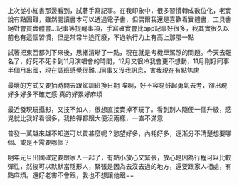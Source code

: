 上次從小紅書那邊看到，試著手寫記事。在我印象中，很多習慣轉成數位化，老實說有點困難，雖然閱讀書本可以透過電子書，但偶爾我還是喜歡看實體書，工具書絕對會買實體書...記事等提醒事項，手寫確實會比app記事好很多，我其實很久以前也有這個習慣，但是常常半途而廢，不過執行力上有高上那麼一點

試著把東西都列下來後，思緒清晰了一點，現在就是考機車駕照的問題。今天去報名了，好死不死卡到11月演唱會的時間，12月又很冷我會更不想動，11月剛好同事半個月出國，現在調班感覺很難...同事又沒我訊息，害我現在有點焦慮

最壞的方式又要抽時間去跟駕訓班換日期
唉啊，好不容易鼓起勇氣去考，卻出現好多好多不確定感
真的好累好麻煩

最近發現玩攝影，又技不如人，很想直接賣掉不玩了。看到別人隨便一個升級，感覺就比我好看很多，我拍得都跟大便沒兩樣，一直不滿意

普發一萬越來越不知道可以買甚麼呢？慾望好多，內耗好多，逐漸分不清楚想要哪個、或是不需要哪個？

明年元旦出國確定要跟家人一起了，有點小放心又緊張，放心是因為行程可以比較彈性，然後可以默默當隱形人，緊張是因為去沒去過的地方，還要跟家人相處，有點麻煩。還好老害不會跟，我也不想讓他跟==